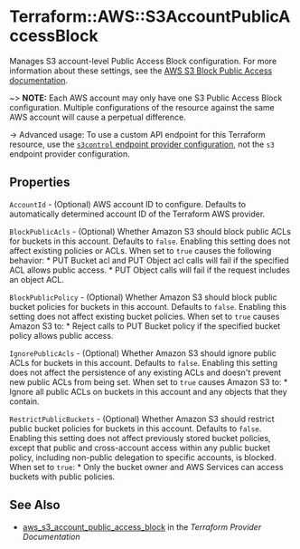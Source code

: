 # Terraform::AWS::S3AccountPublicAccessBlock

Manages S3 account-level Public Access Block configuration. For more information about these settings, see the [AWS S3 Block Public Access documentation](https://docs.aws.amazon.com/AmazonS3/latest/dev/access-control-block-public-access.html).

~> **NOTE:** Each AWS account may only have one S3 Public Access Block configuration. Multiple configurations of the resource against the same AWS account will cause a perpetual difference.

-> Advanced usage: To use a custom API endpoint for this Terraform resource, use the [`s3control` endpoint provider configuration](/docs/providers/aws/index.html#s3control), not the `s3` endpoint provider configuration.

## Properties

`AccountId` - (Optional) AWS account ID to configure. Defaults to automatically determined account ID of the Terraform AWS provider.

`BlockPublicAcls` - (Optional) Whether Amazon S3 should block public ACLs for buckets in this account. Defaults to `false`. Enabling this setting does not affect existing policies or ACLs. When set to `true` causes the following behavior: * PUT Bucket acl and PUT Object acl calls will fail if the specified ACL allows public access. * PUT Object calls will fail if the request includes an object ACL.

`BlockPublicPolicy` - (Optional) Whether Amazon S3 should block public bucket policies for buckets in this account. Defaults to `false`. Enabling this setting does not affect existing bucket policies. When set to `true` causes Amazon S3 to: * Reject calls to PUT Bucket policy if the specified bucket policy allows public access.

`IgnorePublicAcls` - (Optional) Whether Amazon S3 should ignore public ACLs for buckets in this account. Defaults to `false`. Enabling this setting does not affect the persistence of any existing ACLs and doesn't prevent new public ACLs from being set. When set to `true` causes Amazon S3 to: * Ignore all public ACLs on buckets in this account and any objects that they contain.

`RestrictPublicBuckets` - (Optional) Whether Amazon S3 should restrict public bucket policies for buckets in this account. Defaults to `false`. Enabling this setting does not affect previously stored bucket policies, except that public and cross-account access within any public bucket policy, including non-public delegation to specific accounts, is blocked. When set to `true`: * Only the bucket owner and AWS Services can access buckets with public policies.


## See Also

* [aws_s3_account_public_access_block](https://www.terraform.io/docs/providers/aws/r/s3_account_public_access_block.html) in the _Terraform Provider Documentation_